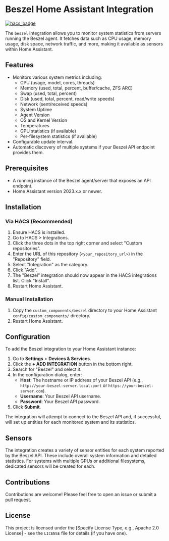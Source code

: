 # Beszel Home Assistant Integration

[![hacs_badge](https://img.shields.io/badge/HACS-Default-orange.svg)](https://github.com/hacs/integration)

The `beszel` integration allows you to monitor system statistics from servers running the Beszel agent. It fetches data such as CPU usage, memory usage, disk space, network traffic, and more, making it available as sensors within Home Assistant.

## Features

*   Monitors various system metrics including:
    *   CPU (usage, model, cores, threads)
    *   Memory (used, total, percent, buffer/cache, ZFS ARC)
    *   Swap (used, total, percent)
    *   Disk (used, total, percent, read/write speeds)
    *   Network (sent/received speeds)
    *   System Uptime
    *   Agent Version
    *   OS and Kernel Version
    *   Temperatures
    *   GPU statistics (if available)
    *   Per-filesystem statistics (if available)
*   Configurable update interval.
*   Automatic discovery of multiple systems if your Beszel API endpoint provides them.

## Prerequisites

*   A running instance of the Beszel agent/server that exposes an API endpoint.
*   Home Assistant version 2023.x.x or newer.

## Installation

### Via HACS (Recommended)

1.  Ensure HACS is installed.
2.  Go to HACS > Integrations.
3.  Click the three dots in the top right corner and select "Custom repositories".
4.  Enter the URL of this repository (`<your_repository_url>`) in the "Repository" field.
5.  Select "Integration" as the category.
6.  Click "Add".
7.  The "Beszel" integration should now appear in the HACS integrations list. Click "Install".
8.  Restart Home Assistant.

### Manual Installation

1.  Copy the `custom_components/beszel` directory to your Home Assistant `config/custom_components/` directory.
2.  Restart Home Assistant.

## Configuration

To add the Beszel integration to your Home Assistant instance:

1.  Go to **Settings** > **Devices & Services**.
2.  Click the **+ ADD INTEGRATION** button in the bottom right.
3.  Search for "Beszel" and select it.
4.  In the configuration dialog, enter:
    *   **Host**: The hostname or IP address of your Beszel API (e.g., `http://your-beszel-server.local:port` or `https://your-beszel-server.com`).
    *   **Username**: Your Beszel API username.
    *   **Password**: Your Beszel API password.
5.  Click **Submit**.

The integration will attempt to connect to the Beszel API and, if successful, will set up entities for each monitored system and its statistics.

## Sensors

The integration creates a variety of sensor entities for each system reported by the Beszel API. These include overall system information and detailed statistics. For systems with multiple GPUs or additional filesystems, dedicated sensors will be created for each.

## Contributions

Contributions are welcome! Please feel free to open an issue or submit a pull request.

## License

This project is licensed under the [Specify License Type, e.g., Apache 2.0 License] - see the `LICENSE` file for details (if you have one).
